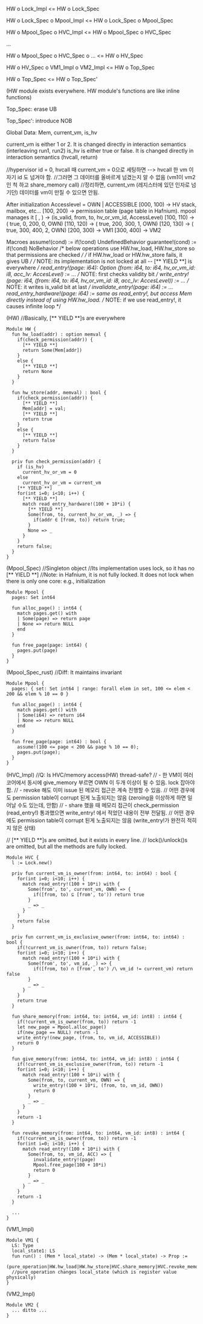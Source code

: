 HW o Lock_Impl <= HW o Lock_Spec

HW o Lock_Spec o Mpool_Impl <= HW o Lock_Spec o Mpool_Spec

HW o Mpool_Spec o HVC_Impl <= HW o Mpool_Spec o HVC_Spec

...

HW o Mpool_Spec o HVC_Spec o ... <= HW o HV_Spec

HW o HV_Spec o VM1_Impl o VM2_Impl <= HW o Top_Spec

HW o Top_Spec <= HW o Top_Spec'

(HW module exists everywhere. HW module's functions are like inline functions)



Top_Spec: erase UB

Top_Spec': introduce NOB



Global Data: Mem, current_vm, is_hv

current_vm is either 1 or 2. It is changed directly in interaction semantics (interleaving run1, run2)
is_hv is either true or false. It is changed directly in interaction semantics (hvcall, return)

//hypervisor id = 0, hvcall 때 current_vm = 0으로 세팅하면 --> hvcall 한 vm 이 자기 id 도 넘겨야 함.
//그러면 그 데이터를 올바르게 넘겼는지 알 수 없음 (vm1이 vm2인 척 하고 share_memory call)
//정리하면, current_vm (레지스터에 있던 인자로 넘기던) 데이터를 vm이 만질 수 있으면 안됨.

After initialization
Accesslevel = OWN | ACCESSIBLE
[000, 100) -> HV stack, mailbox, etc...
[100, 200) -> permission table (page table in Hafnium). mpool manages it
  [   ,    ) -> (is_valid, from,   to, hv_or_vm_id, AccessLevel)
  [100, 110) -> (    true,    0,  200,           0,         OWN)
  [110, 120) -> (    true,  200,  300,           1,         OWN)
  [120, 130) -> (    true,  300,  400,           2,         OWN)
[200, 300) -> VM1
[300, 400) -> VM2

Macroes
assume!(cond)    := if(!cond) UndefinedBehavior
guarantee!(cond) := if(!cond) NoBehavior
/* below operations use HW.hw_load, HW.hw_store so that permissions are checked */
/* if HW.hw_load or HW.hw_store fails, it gives UB */
/* NOTE: its implementation is not locked at all -- [** YIELD **] is everywhere */
read_entry!(page: i64): Option (from: i64, to: i64, hv_or_vm_id: i8, acc_lv: AccesLevel) :=  ...
  /* NOTE: first checks validity bit */
write_entry!(page: i64, (from: i64, to: i64, hv_or_vm_id: i8, acc_lv: AccesLevel)) := ...
  /* NOTE: it writes is_valid bit at last */
invalidate_entry!(page: i64) := ...
read_entry_hardware!(page: i64) := same as read_entry!, but access Mem directly instead of using HW.hw_load.
  /* NOTE: if we use read_entry!, it causes infinite loop */

(HW)
//Basically, [** YIELD **]s are everywhere

```Coq
Module HW {
  fun hw_load(addr) : option memval {
    if(check_permission(addr)) {
      [** YIELD **]
      return Some(Mem[addr])
    }
    else {
      [** YIELD **]
      return None
    }
  }

  fun hw_store(addr, memval) : bool {
    if(check_permission(addr)) {
      [** YIELD **]
      Mem[addr] = val;
      [** YIELD **]
      return true
    }
    else {
      [** YIELD **]
      return false
    }
  }

  priv fun check_permission(addr) {
    if (is_hv) 
      current_hv_or_vm = 0
    else
      current_hv_or_vm = current_vm
    [** YIELD **]
    for(int i=0; i<10; i++) {
      [** YIELD **]
      match read_entry_hardware!(100 + 10*i) {
        [** YIELD **]
        Some(from, to, current_hv_or_vm, _) => {
          if(addr ∈ [from, to)) return true;
        }
        None => _
      }
    }
    return false;
  }
}
```


(Mpool_Spec)
//Singleton object
//Its implementation uses lock, so it has no [** YIELD **]
//Note: in Hafnium, it is not fully locked. It does not lock when there is only one core: e.g., initialization
```Coq
Module Mpool {
  pages: Set int64

  fun alloc_page() : int64 {
    match pages.get() with 
    | Some(page) => return page
    | None => return NULL
    end
  }

  fun free_page(page: int64) {
    pages.put(page)
  }
}
```


(Mpool_Spec_rust)
//Diff: It maintains invariant
```Coq
Module Mpool {
  pages: { set: Set int64 | range: forall elem in set, 100 <= elem < 200 && elem % 10 == 0 }

  fun alloc_page() : int64 {
    match pages.get() with 
    | Some(i64) => return i64
    | None => return NULL
    end
  }
  
  fun free_page(page: int64) : bool {
    assume!(100 <= page < 200 && page % 10 == 0);
    pages.put(page);
  }
}
```


(HVC_Impl)
//Q: Is HVC/memory access(HW) thread-safe?
// - 한 VM이 여러 코어에서 동시에 give_memory 부르면 OWN 이 두개 이상이 될 수 있음. lock 잡아야 함.
// - revoke 해도 이미 issue 된 메모리 접근은 계속 진행할 수 있음. 
//   어떤 경우에도 permission table이 corrupt 된게 노출되지는 않음 (zeroing을 이상하게 하면 일어날 수도 있는데, 안함)
// - share 했을 때 메모리 접근이 check_permission (read_entry!) 통과했으면 write_entry! 에서 적었던 내용이 전부 전달됨.
//   어떤 경우에도 permission table이 corrupt 된게 노출되지는 않음 (write_entry!가 완전히 적히지 않은 상태)

// [** YIELD **]s are omitted, but it exists in every line.
// lock()/unlock()s are omitted, but all the methods are fully locked.
```Coq
Module HVC {
  l := Lock.new()

  priv fun current_vm_is_owner(from: int64, to: int64) : bool {
    for(int i=0; i<10; i++) {
      match read_entry!(100 + 10*i) with {
        Some(from', to', current_vm, OWN) => {
          if([from, to) ⊆ [from', to')) return true
        }
        _ => _
      }
    }
    return false
  }
  
  priv fun current_vm_is_exclusive_owner(from: int64, to: int64) : bool {
    if(!current_vm_is_owner(from, to)) return false;
    for(int i=0; i<10; i++) {
      match read_entry!(100 + 10*i) with {
        Some(from', to', vm_id, _) => {
          if([from, to) ∩ [from', to') /\ vm_id != current_vm) return false
        }
        _ => _
      }
    }
    return true
  }
  
  fun share_memory(from: int64, to: int64, vm_id: int8) : int64 {
    if(!current_vm_is_owner(from, to)) return -1
    let new_page = Mpool.alloc_page()
    if(new_page == NULL) return -1
    write_entry!(new_page, (from, to, vm_id, ACCESSIBLE))
    return 0
  }
  
  fun give_memory(from: int64, to: int64, vm_id: int8) : int64 {
    if(!current_vm_is_exclusive_owner(from, to)) return -1
    for(int i=0; i<10; i++) {
      match read_entry!(100 + 10*i) with {
        Some(from, to, current_vm, OWN) => {
          write_entry!(100 + 10*i, (from, to, vm_id, OWN))
          return 0
        }
        _ => _
      }
    }
    return -1
  }

  fun revoke_memory(from: int64, to: int64, vm_id: int8) : int64 {
    if(!current_vm_is_owner(from, to)) return -1
    for(int i=0; i<10; i++) {
      match read_entry!(100 + 10*i) with {
        Some(from, to, vm_id, ACC) => {
          invalidate_entry!(page)
          Mpool.free_page(100 + 10*i)
          return 0
        }
        _ => _
      }
    }
    return -1
  }

  ...
}
```


(VM1_Impl)
```Coq
Module VM1 {
  LS: Type
  local_state1: LS
  fun run() : (Mem * local_state) -> (Mem * local_state) -> Prop := 
    (pure_operation|HW.hw_load|HW.hw_store|HVC.share_memory|HVC.revoke_memory)*
  //pure_operation changes local_state (which is register value physically)
}
```


(VM2_Impl)
```Coq
Module VM2 {
  ... ditto ...
}
```
